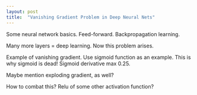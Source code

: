 ```yaml
---
layout: post
title:  "Vanishing Gradient Problem in Deep Neural Nets"
---
```


Some neural network basics. Feed-forward. Backpropagation learning.

Many more layers = deep learning. Now this problem arises.

Example of vanishing gradient. Use sigmoid function as an example.
This is why sigmoid is dead! Sigmoid derivative max 0.25.

Maybe mention exploding gradient, as well?

How to combat this? Relu of some other activation function?

